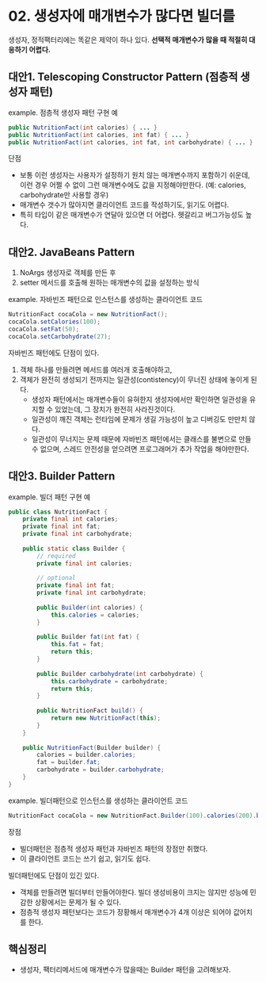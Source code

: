 # 02. 생성자에 매개변수가 많다면 빌더를

생성자, 정적팩터리에는 똑같은 제약이 하나 있다. **선택적 매개변수가 많을 때 적절히 대응하기 어렵다.**

## 대안1. Telescoping Constructor Pattern (점층적 생성자 패턴)

example. 점층적 생성자 패턴 구현 예

```java
public NutritionFact(int calories) { ... }
public NutritionFact(int calories, int fat) { ... }
public NutritionFact(int calories, int fat, int carbohydrate) { ... }
```

단점

* 보통 이런 생성자는 사용자가 설정하기 원치 않는 매개변수까지 포함하기 쉬운데, 이런 경우 어쩔 수 없이 그런 매개변수에도 값을 지정해야만한다. (예: calories, carbohydrate만 사용할 경우)
* 매개변수 갯수가 많아지면 클라이언트 코드를 작성하기도, 읽기도 어렵다.
* 특히 타입이 같은 매개변수가 연달아 있으면 더 어렵다. 헷갈리고 버그가능성도 높다.

## 대안2. JavaBeans Pattern

1. NoArgs 생성자로 객체를 만든 후
2. setter 메서드를 호출해 원하는 매개변수의 값을 설정하는 방식

example. 자바빈즈 패턴으로 인스턴스를 생성하는 클라이언트 코드

```java
NutritionFact cocaCola = new NutritionFact();
cocaCola.setCalories(100);
cocaCola.setFat(50);
cocaCola.setCarbohydrate(27);
```

자바빈즈 패턴에도 단점이 있다.

1. 객체 하나를 만들려면 메서드를 여러개 호출해야하고,
2. 객체가 완전히 생성되기 전까지는 일관성(contistency)이 무너진 상태에 놓이게 된다.
   * 생성자 패턴에서는 매개변수들이 유혀한지 생성자에서만 확인하면 일관성을 유지할 수 있었는데, 그 장치가 완전히 사라진것이다. 
   * 일관성이 깨진 객체는 런타임에 문제가 생길 가능성이 높고 디버깅도 만만치 않다.
   * 일관성이 무너지는 문제 때문에 자바빈즈 패턴에서는 클래스를 불변으로 만들 수 없으며, 스레드 안전성을 얻으려면 프로그래머가 추가 작업을 해야만한다. 

## 대안3. Builder Pattern

example. 빌더 패턴 구현 예

```java
public class NutritionFact {
	private final int calories; 
	private final int fat; 
	private final int carbohydrate;
	
	public static class Builder {
		// required
		private final int calories;
		
		// optional
		private final int fat; 
		private final int carbohydrate;
		
		public Builder(int calories) {
			this.calories = calories;
		}
		
		public Builder fat(int fat) {
			this.fat = fat;
			return this;
		}
		
		public Builder carbohydrate(int carbohydrate) {
			this.carbohydrate = carbohydrate;
			return this;
		}
		
		public NutritionFact build() {
			return new NutritionFact(this);
		}
	}
	
	public NutritionFact(Builder builder) {
		calories = builder.calories;
		fat = builder.fat;
		carbohydrate = builder.carbohydrate;
	}
}
```

example. 빌더패턴으로 인스턴스를 생성하는 클라이언트 코드

```java
NutritionFact cocaCola = new NutritionFact.Builder(100).calories(200).build();
```

장점

* 빌더패턴은 점층적 생성자 패턴과 자바빈즈 패턴의 장점만 취했다.
* 이 클라이언트 코드는 쓰기 쉽고, 읽기도 쉽다.

빌더패턴에도 단점이 있긴 있다.

* 객체를 만들려면 빌더부터 만들어야한다. 빌더 생성비용이 크지는 않지만 성능에 민감한 상황에서는 문제가 될 수 있다.
* 점층적 생성자 패턴보다는 코드가 장황해서 매개변수가 4개 이상은 되어야 값어치를 한다.

## 핵심정리

* 생성자, 팩터리메서드에 매개변수가 많을때는 Builder 패턴을 고려해보자.